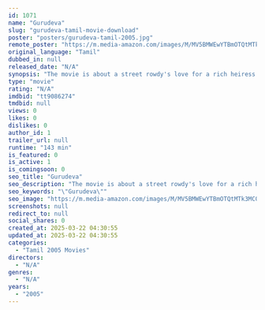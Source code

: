 ```yaml
---
id: 1071
name: "Gurudeva"
slug: "gurudeva-tamil-movie-download"
poster: "posters/gurudeva-tamil-2005.jpg"
remote_poster: "https://m.media-amazon.com/images/M/MV5BMWEwYTBmOTQtMTk3MC00OWI3LWI3N2MtZWY4NWRiZmUyZjdiXkEyXkFqcGdeQXVyNTM3MDMyMDQ@._V1_SX300.jpg"
original_language: "Tamil"
dubbed_in: null
released_date: "N/A"
synopsis: "The movie is about a street rowdy's love for a rich heiress. Guru (Jai Akash) is a street rowdy who hangs out in a mechanic shop owned by Mari (Nassar), a handicapped man who is the advisor to Guru. They lead a happy life. Deva (Pran"
type: "movie"
rating: "N/A"
imdbid: "tt9086274"
tmdbid: null
views: 0
likes: 0
dislikes: 0
author_id: 1
trailer_url: null
runtime: "143 min"
is_featured: 0
is_active: 1
is_comingsoon: 0
seo_title: "Gurudeva"
seo_description: "The movie is about a street rowdy's love for a rich heiress. Guru (Jai Akash) is a street rowdy who hangs out in a mechanic shop owned by Mari (Nassar), a handicapped man who is the advisor to Guru. They lead a happy life. Deva (Pran"
seo_keywords: "\"Gurudeva\""
seo_image: "https://m.media-amazon.com/images/M/MV5BMWEwYTBmOTQtMTk3MC00OWI3LWI3N2MtZWY4NWRiZmUyZjdiXkEyXkFqcGdeQXVyNTM3MDMyMDQ@._V1_SX300.jpg"
screenshots: null
redirect_to: null
social_shares: 0
created_at: 2025-03-22 04:30:55
updated_at: 2025-03-22 04:30:55
categories:
  - "Tamil 2005 Movies"
directors:
  - "N/A"
genres:
  - "N/A"
years:
  - "2005"
---
```

